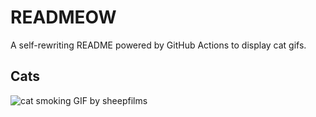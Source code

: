 # READMEOW

A self-rewriting README powered by GitHub Actions to display cat gifs.

## Cats

![cat smoking GIF by sheepfilms](https://media4.giphy.com/media/l0ExdMHUDKteztyfe/200.gif?cid=9acd02dajv3np8ksnaauzllo4z8pqyrpwtsetn6nup6b84ac&ep=v1_gifs_search&rid=200.gif&ct=g)
